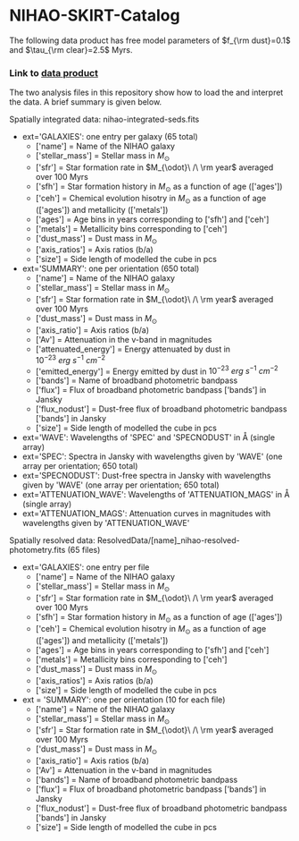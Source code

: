 # NIHAO-SKIRT-Catalog

The following data product has free model parameters of $f_{\rm dust}=0.1$ and $\tau_{\rm clear}=2.5$ Myrs.

### Link to [data product](https://drive.google.com/drive/folders/1eDouinsNBrEwPaQjvM7gVHa8kFe1rNGs?usp=share_link)

The two analysis files in this repository show how to load the and interpret the data. A brief summary is given below. 

Spatially integrated data: nihao-integrated-seds.fits 
  * ext='GALAXIES': one entry per galaxy (65 total) 
    * ['name'] = Name of the NIHAO galaxy 
    * ['stellar_mass'] = Stellar mass in $M_{\odot}$ 
    * ['sfr'] = Star formation rate in $M_{\odot}\ /\ \rm year$ averaged over 100 Myrs
    * ['sfh'] = Star formation history in $M_{\odot}$ as a function of age (['ages']) 
    * ['ceh'] = Chemical evolution hisotry in $M_{\odot}$ as a function of age (['ages']) and metallicity (['metals']) 
    * ['ages'] = Age bins in years corresponding to ['sfh'] and ['ceh'] 
    * ['metals'] = Metallicity bins corresponding to ['ceh'] 
    * ['dust_mass'] = Dust mass in $M_{\odot}$ 
    * ['axis_ratios'] = Axis ratios (b/a) 
    * ['size'] = Side length of modelled the cube in pcs 
  * ext='SUMMARY': one per orientation (650 total) 
    * ['name'] = Name of the NIHAO galaxy 
    * ['stellar_mass'] = Stellar mass in $M_{\odot}$ 
    * ['sfr'] = Star formation rate in $M_{\odot}\ /\ \rm year$ averaged over 100 Myrs
    * ['dust_mass'] = Dust mass in $M_{\odot}$ 
    * ['axis_ratio'] = Axis ratios (b/a) 
    * ['Av'] = Attenuation in the v-band in magnitudes 
    * ['attenuated_energy'] = Energy attenuated by dust in $10^{-23}\ erg\ s^{-1}\ cm^{-2}$ 
    * ['emitted_energy'] = Energy emitted by dust in $10^{-23}\ erg\ s^{-1}\ cm^{-2}$ 
    * ['bands'] = Name of broadband photometric bandpass  
    * ['flux'] = Flux of broadband photometric bandpass ['bands'] in Jansky 
    * ['flux_nodust'] = Dust-free flux of broadband photometric bandpass ['bands'] in Jansky 
    * ['size'] = Side length of modelled the cube in pcs 
  * ext='WAVE': Wavelengths of 'SPEC' and 'SPECNODUST' in Å (single array) 
  * ext='SPEC': Spectra in Jansky with wavelengths given by 'WAVE' (one array per orientation; 650 total) 
  * ext='SPECNODUST': Dust-free spectra in Jansky with wavelengths given by 'WAVE' (one array per orientation; 650 total) 
  * ext='ATTENUATION_WAVE': Wavelengths of 'ATTENUATION_MAGS' in Å (single array) 
  * ext='ATTENUATION_MAGS': Attenuation curves in magnitudes with wavelengths given by 'ATTENUATION_WAVE' 
    
Spatially resolved data: ResolvedData/[name]_nihao-resolved-photometry.fits (65 files)
  * ext='GALAXIES': one entry per file
    * ['name'] = Name of the NIHAO galaxy 
    * ['stellar_mass'] = Stellar mass in $M_{\odot}$ 
    * ['sfr'] = Star formation rate in $M_{\odot}\ /\ \rm year$ averaged over 100 Myrs
    * ['sfh'] = Star formation history in $M_{\odot}$ as a function of age (['ages']) 
    * ['ceh'] = Chemical evolution hisotry in $M_{\odot}$ as a function of age (['ages']) and metallicity (['metals']) 
    * ['ages'] = Age bins in years corresponding to ['sfh'] and ['ceh'] 
    * ['metals'] = Metallicity bins corresponding to ['ceh'] 
    * ['dust_mass'] = Dust mass in $M_{\odot}$ 
    * ['axis_ratios'] = Axis ratios (b/a) 
    * ['size'] = Side length of modelled the cube in pcs 
  * ext = 'SUMMARY': one per orientation (10 for each file) 
    * ['name'] = Name of the NIHAO galaxy 
    * ['stellar_mass'] = Stellar mass in $M_{\odot}$ 
    * ['sfr'] = Star formation rate in $M_{\odot}\ /\ \rm year$ averaged over 100 Myrs
    * ['dust_mass'] = Dust mass in $M_{\odot}$ 
    * ['axis_ratio'] = Axis ratios (b/a) 
    * ['Av'] = Attenuation in the v-band in magnitudes 
    * ['bands'] = Name of broadband photometric bandpass  
    * ['flux'] = Flux of broadband photometric bandpass ['bands'] in Jansky 
    * ['flux_nodust'] = Dust-free flux of broadband photometric bandpass ['bands'] in Jansky 
    * ['size'] = Side length of modelled the cube in pcs 
    
    
